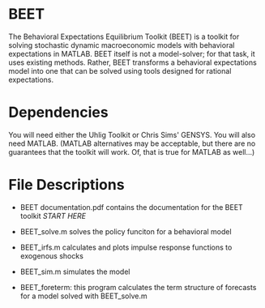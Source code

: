 # BEET

<!-- Here: describe in General -->

The Behavioral Expectations Equilibrium Toolkit (BEET) is a toolkit for solving stochastic dynamic macroeconomic models with behavioral expectations in MATLAB.  BEET itself is not a model-solver; for that task, it uses existing methods.  Rather, BEET transforms a behavioral expectations model into one that can be solved using tools designed for rational expectations.

 # Dependencies
 
 You will need either the Uhlig Toolkit or Chris Sims' GENSYS.  You will also need MATLAB.  (MATLAB alternatives may be acceptable, but there are no guarantees that the toolkit will work.  Of, that is true for MATLAB as well...)

 # File Descriptions

- BEET documentation.pdf contains the documentation for the BEET toolkit *START HERE*

- BEET_solve.m solves the policy funciton for a behavioral model

- BEET_irfs.m calculates and plots impulse response functions to exogenous shocks

- BEET_sim.m simulates the model

- BEET_foreterm: this program calculates the term structure of forecasts for a model solved with BEET_solve.m



 

